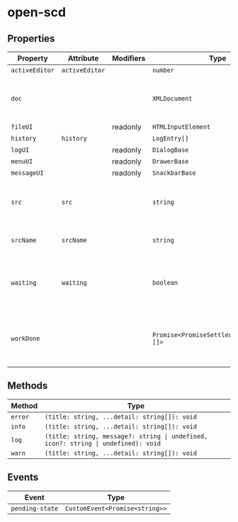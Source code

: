 # open-scd

## Properties

| Property       | Attribute      | Modifiers | Type                                      | Default                         | Description                                      |
|----------------|----------------|-----------|-------------------------------------------|---------------------------------|--------------------------------------------------|
| `activeEditor` | `activeEditor` |           | `number`                                  | 0                               |                                                  |
| `doc`          |                |           | `XMLDocument`                             | "emptySCD"                      | The `XMLDocument` representation of the current file. |
| `fileUI`       |                | readonly  | `HTMLInputElement`                        |                                 |                                                  |
| `history`      | `history`      |           | `LogEntry[]`                              | []                              |                                                  |
| `logUI`        |                | readonly  | `DialogBase`                              |                                 |                                                  |
| `menuUI`       |                | readonly  | `DrawerBase`                              |                                 |                                                  |
| `messageUI`    |                | readonly  | `SnackbarBase`                            |                                 |                                                  |
| `src`          | `src`          |           | `string`                                  |                                 | The current file's URL. `blob:` URLs are *revoked after parsing*! |
| `srcName`      | `srcName`      |           | `string`                                  | "untitled.scd"                  | The name of the current file.                    |
| `waiting`      | `waiting`      |           | `boolean`                                 | false                           | Whether the element is currently waiting for some async work. |
| `workDone`     |                |           | `Promise<PromiseSettledResult<string>[]>` | "Promise.allSettled(this.work)" | A promise which resolves once all currently pending work is done. |

## Methods

| Method  | Type                                             |
|---------|--------------------------------------------------|
| `error` | `(title: string, ...detail: string[]): void`     |
| `info`  | `(title: string, ...detail: string[]): void`     |
| `log`   | `(title: string, message?: string \| undefined, icon?: string \| undefined): void` |
| `warn`  | `(title: string, ...detail: string[]): void`     |

## Events

| Event           | Type                           |
|-----------------|--------------------------------|
| `pending-state` | `CustomEvent<Promise<string>>` |
